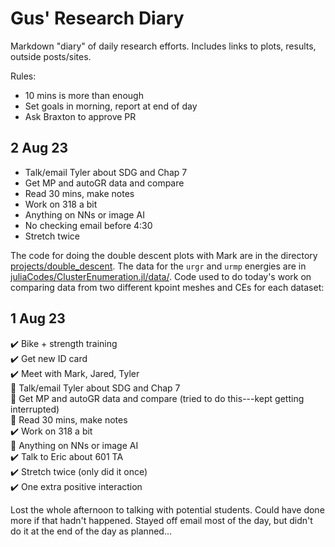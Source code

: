 # Gus' Research Diary
Markdown "diary" of daily research efforts. Includes links to plots, results, outside posts/sites. 

Rules: 
* 10 mins is more than enough 
* Set goals in morning, report at end of day
* Ask Braxton to approve PR

## 2 Aug 23
* Talk/email Tyler about SDG and Chap 7  
* Get MP and autoGR data and compare 
* Read 30 mins, make notes  
* Work on 318 a bit  
*  Anything on NNs or image AI
* No checking email before 4:30
* Stretch twice 

The code for doing the double descent plots with Mark are in the directory [projects/double_descent](/Users/glh43/home/projects/double_descent). The data for the `urgr` and `urmp` energies are in [juliaCodes/ClusterEnumeration.jl/data/](/Users/glh43/home/juliaCodes/ClusterEnumeration.jl/data/). Code used to do today's work on comparing data from two different kpoint meshes and CEs for each dataset: 

## 1 Aug 23
✔️ Bike + strength training  
✔️  Get new ID card  
✔️ Meet with Mark, Jared, Tyler  
🔲 Talk/email Tyler about SDG and Chap 7  
🔲 Get MP and autoGR data and compare (tried to do this---kept getting interrupted)  
🔲 Read 30 mins, make notes  
✔️ Work on 318 a bit  
🔲 Anything on NNs or image AI  
✔️ Talk to Eric about 601 TA  
✔️ Stretch twice (only did it once)  
✔️ One extra positive interaction  

Lost the whole afternoon to talking with potential students. Could have done more if that hadn't happened. Stayed off email most of the day, but didn't do it at the end of the day as planned...

